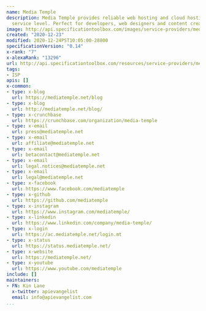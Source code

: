 ```yaml
---
name: Media Temple
description: Media Temple provides reliable web hosting and cloud hosting at a premium
  service level. Perfect for developers, web designers and content creators.
image: http://api.specificationtoolbox.com/images/service-providers/media-temple.jpg
created: "2020-12-23"
modified: 2020-12-24PST10:05:00-28800
specificationVersion: "0.14"
x-rank: "7"
x-alexaRank: "13296"
url: http://api.specificationtoolbox.com/resources/service-providers/media-temple/
tags:
- ISP
apis: []
x-common:
- type: x-blog
  url: https://mediatemple.net/blog
- type: x-blog
  url: http://mediatemple.net/blog/
- type: x-crunchbase
  url: https://crunchbase.com/organization/media-temple
- type: x-email
  url: press@mediatemple.net
- type: x-email
  url: affiliate@mediatemple.net
- type: x-email
  url: betacontact@mediatemple.net
- type: x-email
  url: legal.notices@mediatemple.net
- type: x-email
  url: legal@mediatemple.net
- type: x-facebook
  url: https://www.facebook.com/mediatemple
- type: x-github
  url: https://github.com/mediatemple
- type: x-instagram
  url: https://www.instagram.com/mediatemple/
- type: x-linkedin
  url: https://www.linkedin.com/company/media-temple/
- type: x-login
  url: https://ac.mediatemple.net/login.mt
- type: x-status
  url: https://status.mediatemple.net/
- type: x-website
  url: https://mediatemple.net/
- type: x-youtube
  url: https://www.youtube.com/mediatemple
include: []
maintainers:
- FN: Kin Lane
  x-twitter: apievangelist
  email: info@apievangelist.com
...
```

